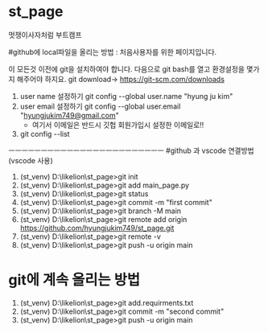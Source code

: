 # st_page
멋쟁이사자처럼 부트캠프

#github에 local파일을 올리는 방법 : 처음사용자를 위한 페이지입니다. 

이 모든것 이전에 git을 설치하여야 합니다. 
다음으로 git bash를 열고 환경설정을 몇가지 해주어야 하지요. git download-> https://git-scm.com/downloads

1) user name 설정하기 git config --global user.name "hyung ju kim"
2) user email 설정하기 git config --global user.email "hyungjukim749@gmail.com"
   * 여기서 이메일은 반드시 깃헙 회원가입시 설정한 이메일로!!
3) git config --list  


ㅡㅡㅡㅡㅡㅡㅡㅡㅡㅡㅡㅡㅡㅡㅡㅡㅡㅡㅡㅡㅡㅡㅡㅡ
#github 과 vscode 연결방법(vscode 사용)
 1) (st_venv) D:\likelion\st_page>git init
 2) (st_venv) D:\likelion\st_page>git add main_page.py
 3) (st_venv) D:\likelion\st_page>git status
 4) (st_venv) D:\likelion\st_page>git commit -m "first commit"
 5) (st_venv) D:\likelion\st_page>git branch -M main
 6) (st_venv) D:\likelion\st_page>git remote add origin https://github.com/hyungjukim749/st_page.git
 7) (st_venv) D:\likelion\st_page>git remote -v
 8) (st_venv) D:\likelion\st_page>git push -u origin main



# git에 계속 올리는 방법
  1) (st_venv) D:\likelion\st_page>git add.requirments.txt
  2) (st_venv) D:\likelion\st_page>git commit -m "second commit"
  3) (st_venv) D:\likelion\st_page>git push -u origin main
